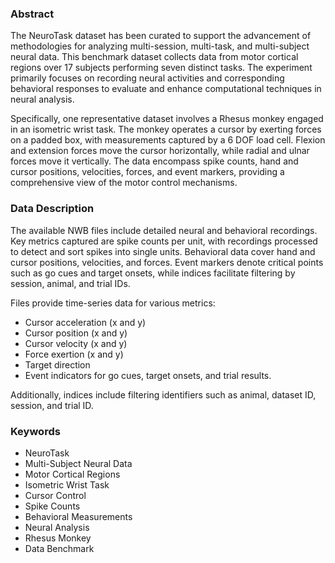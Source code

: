 ### Abstract
The NeuroTask dataset has been curated to support the advancement of methodologies for analyzing multi-session, multi-task, and multi-subject neural data. This benchmark dataset collects data from motor cortical regions over 17 subjects performing seven distinct tasks. The experiment primarily focuses on recording neural activities and corresponding behavioral responses to evaluate and enhance computational techniques in neural analysis.

Specifically, one representative dataset involves a Rhesus monkey engaged in an isometric wrist task. The monkey operates a cursor by exerting forces on a padded box, with measurements captured by a 6 DOF load cell. Flexion and extension forces move the cursor horizontally, while radial and ulnar forces move it vertically. The data encompass spike counts, hand and cursor positions, velocities, forces, and event markers, providing a comprehensive view of the motor control mechanisms.

### Data Description
The available NWB files include detailed neural and behavioral recordings. Key metrics captured are spike counts per unit, with recordings processed to detect and sort spikes into single units. Behavioral data cover hand and cursor positions, velocities, and forces. Event markers denote critical points such as go cues and target onsets, while indices facilitate filtering by session, animal, and trial IDs.

Files provide time-series data for various metrics:
- Cursor acceleration (x and y)
- Cursor position (x and y)
- Cursor velocity (x and y)
- Force exertion (x and y)
- Target direction
- Event indicators for go cues, target onsets, and trial results.

Additionally, indices include filtering identifiers such as animal, dataset ID, session, and trial ID.

### Keywords
- NeuroTask
- Multi-Subject Neural Data
- Motor Cortical Regions
- Isometric Wrist Task
- Cursor Control
- Spike Counts
- Behavioral Measurements
- Neural Analysis
- Rhesus Monkey
- Data Benchmark